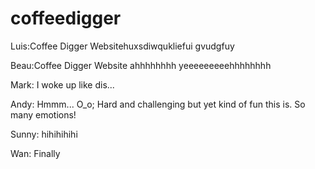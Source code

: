 # coffeedigger


Luis:Coffee Digger Websitehuxsdiwqukliefui gvudgfuy

Beau:Coffee Digger Website
ahhhhhhhh yeeeeeeeeehhhhhhhh


Mark: I woke up like dis...

Andy: Hmmm...  O_o; Hard and challenging but yet kind of fun this is. So many emotions!

Sunny: hihihihihi

Wan: Finally
